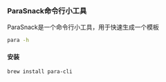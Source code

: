 ### ParaSnack命令行小工具

ParaSnack是一个命令行小工具，用于快速生成一个模板

```bash
para -h
```

#### 安装

```bash
brew install para-cli 
```